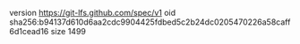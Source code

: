 version https://git-lfs.github.com/spec/v1
oid sha256:b94137d610d6aa2cdc9904425fdbed5c2b24dc0205470226a58caff6d1cead16
size 1499
